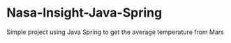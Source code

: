 # Nasa-Insight-Java-Spring
Simple project using Java Spring to get the average temperature from Mars
